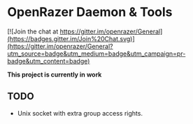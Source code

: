 # OpenRazer Daemon & Tools

[![Join the chat at https://gitter.im/openrazer/General](https://badges.gitter.im/Join%20Chat.svg)](https://gitter.im/openrazer/General?utm_source=badge&utm_medium=badge&utm_campaign=pr-badge&utm_content=badge)

**This project is currently in work**

## TODO

- Unix socket with extra group access rights.
